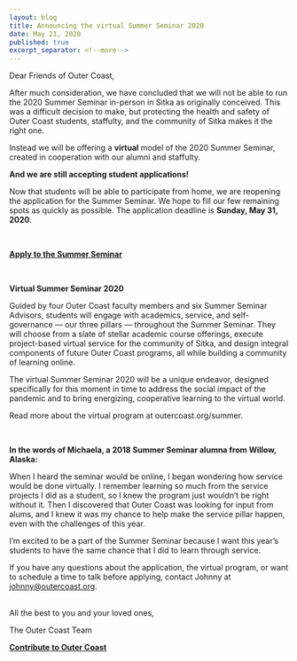 ```yaml
---
layout: blog
title: Announcing the virtual Summer Seminar 2020
date: May 21, 2020
published: true
excerpt_separator: <!--more-->
---
```


Dear Friends of Outer Coast,

After much consideration, we have concluded that we will not be able to run the 2020 Summer Seminar in-person in Sitka as originally conceived. This was a difficult decision to make, but protecting the health and safety of Outer Coast students, staffulty, and the community of Sitka makes it the right one. 

Instead we will be offering a <strong>virtual</strong> model of the 2020 Summer Seminar, created in cooperation with our alumni and staffulty.

<strong>And we are still accepting student applications!</strong>

Now that students will be able to participate from home, we are reopening the application for the Summer Seminar. We hope to fill our few remaining spots as quickly as possible. The application deadline is <strong>Sunday, May 31, 2020</strong>.

<!--more-->
<br>

<strong>[Apply to the Summer Seminar](http://outercoast.org/summer/apply/)</strong>

<br>

<strong>Virtual Summer Seminar 2020</strong>

Guided by four Outer Coast faculty members and six Summer Seminar Advisors, students will engage with academics, service, and self-governance — our three pillars — throughout the Summer Seminar. They will choose from a slate of stellar academic course offerings, execute project-based virtual service for the community of Sitka, and design integral components of future Outer Coast programs, all while building a community of learning online.

The virtual Summer Seminar 2020 will be a unique endeavor, designed specifically for this moment in time to address the social impact of the pandemic and to bring energizing, cooperative learning to the virtual world.

Read more about the virtual program at outercoast.org/summer.

<br>

<strong>In the words of Michaela, a 2018 Summer Seminar alumna from Willow, Alaska:</strong>

When I heard the seminar would be online, I began wondering how service would be done virtually. I remember learning so much from the service projects I did as a student, so I knew the program just wouldn’t be right without it. Then I discovered that Outer Coast was looking for input from alums, and I knew it was my chance to help make the service pillar happen, even with the challenges of this year. 

I’m excited to be a part of the Summer Seminar because I want this year’s students to have the same chance that I did to learn through service.

If you have any questions about the application, the virtual program, or want to schedule a time to talk before applying, contact Johnny at johnny@outercoast.org.

<br>
All the best to you and your loved ones,

The Outer Coast Team
<br>

<strong>[Contribute to Outer Coast](http://outercoast.org/contribute/)</strong>
